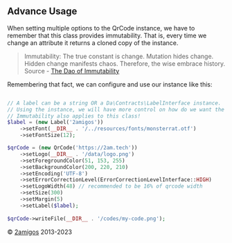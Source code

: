 Advance Usage 
-------------

When setting multiple options to the QrCode instance, we have to remember that this class provides immutability. That is,
every time we change an attribute it returns a cloned copy of the instance.

> Immutability: The true constant is change. Mutation hides change. Hidden change manifests chaos. Therefore, the wise 
> embrace history. 
> Source - [The Dao of Immutability](https://medium.com/javascript-scene/the-dao-of-immutability-9f91a70c88cd)

Remembering that fact, we can configure and use our instance like this:


```php 

// A label can be a string OR a Da\Contracts\LabelInterface instance. 
// Using the instance, we will have more control on how do we want the label to be displayed.
// Immutability also applies to this class! 
$label = (new Label('2amigos'))
    ->setFont(__DIR__ . '/../resources/fonts/monsterrat.otf')
    ->setFontSize(12);

$qrCode = (new QrCode('https://2am.tech'))
    ->setLogo(__DIR__ . '/data/logo.png')
    ->setForegroundColor(51, 153, 255)
    ->setBackgroundColor(200, 220, 210)
    ->setEncoding('UTF-8')
    ->setErrorCorrectionLevel(ErrorCorrectionLevelInterface::HIGH)
    ->setLogoWidth(48) // recommended to be 16% of qrcode width
    ->setSize(300)
    ->setMargin(5)
    ->setLabel($label);
    
$qrCode->writeFile(__DIR__ . '/codes/my-code.png');

```


© [2amigos](https://2am.tech/) 2013-2023
